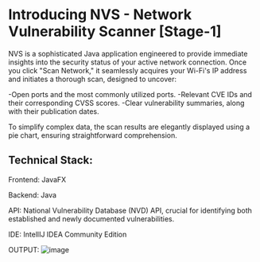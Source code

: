 Introducing NVS - Network Vulnerability Scanner [Stage-1]
=========================================================
NVS is a sophisticated Java application engineered to provide immediate insights into the security status of your active network connection. Once you click "Scan Network," it seamlessly acquires your Wi-Fi's IP address and initiates a thorough scan, designed to uncover:

  -Open ports and the most commonly utilized ports.
  -Relevant CVE IDs and their corresponding CVSS scores.
  -Clear vulnerability summaries, along with their publication dates.
  
To simplify complex data, the scan results are elegantly displayed using a pie chart, ensuring straightforward comprehension.


Technical Stack:
----------------
Frontend: 
  JavaFX

Backend: 
  Java

API: 
  National Vulnerability Database (NVD) API, crucial for identifying both established and newly documented vulnerabilities.

IDE:
  IntellIJ IDEA Community Edition

OUTPUT:
  ![image](https://github.com/user-attachments/assets/2a99c183-73ca-4b5b-96b7-1af34f1bbe26)

